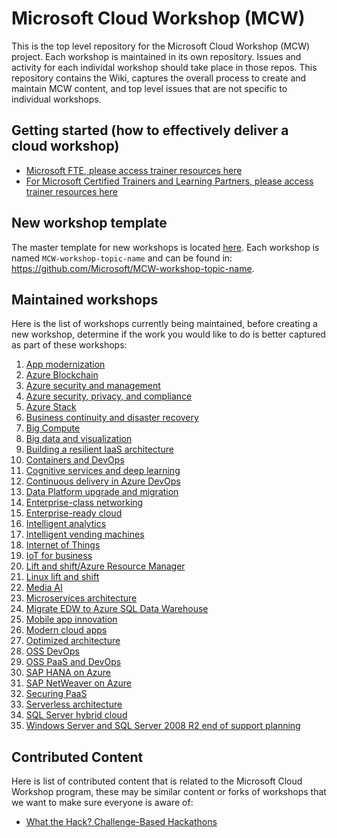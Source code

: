 # Microsoft Cloud Workshop (MCW)
This is the top level repository for the Microsoft Cloud Workshop (MCW) project. Each workshop is maintained in its own repository.  Issues and activity for each individal workshop should take place in those repos.  This repository contains the Wiki, captures the overall process to create and maintain MCW content, and top level issues that are not specific to individual workshops.

## Getting started (how to effectively deliver a cloud workshop)
- [Microsoft FTE, please access trainer resources here](https://microsoft.sharepoint.com/sites/infopedia_g01/pages/cards/cloud-workshop-announcement.aspx)
- [For Microsoft Certified Trainers and Learning Partners, please access trainer resources here](https://learningdownloadcenter.microsoft.com)

## New workshop template
The master template for new workshops is located [here](https://github.com/Microsoft/MCW-Template-Cloud-Workshop). Each workshop is named `MCW-workshop-topic-name` and can be found in: https://github.com/Microsoft/MCW-workshop-topic-name.

## Maintained workshops
Here is the list of workshops currently being maintained, before creating a new workshop, determine if the work you would like to do is better captured as part of these workshops:

1. [App modernization](https://github.com/Microsoft/MCW-App-Modernization)
1. [Azure Blockchain](https://github.com/Microsoft/MCW-Azure-Blockchain)
1. [Azure security and management](https://github.com/Microsoft/MCW-Azure-Security-and-Management)
1. [Azure security, privacy, and compliance](https://github.com/Microsoft/MCW-Azure-Security-Privacy-and-Compliance)
1. [Azure Stack](https://github.com/Microsoft/MCW-Azure-Stack)
1. [Business continuity and disaster recovery](https://github.com/Microsoft/MCW-Business-Continuity-and-Disaster-Recovery)
1. [Big Compute](https://github.com/Microsoft/MCW-Big-Compute)
1. [Big data and visualization](https://github.com/Microsoft/MCW-Big-Data-and-Visualization)
1. [Building a resilient IaaS architecture](https://github.com/Microsoft/MCW-Building-A-Resilient-IaaS-Architecture)
1. [Containers and DevOps](https://github.com/Microsoft/MCW-Containers-and-DevOps)
1. [Cognitive services and deep learning](https://github.com/Microsoft/MCW-Cognitive-Services-and-Deep-Learning)
1. [Continuous delivery in Azure DevOps](https://github.com/Microsoft/MCW-Continuous-Delivery-in-Azure-DevOps)
1. [Data Platform upgrade and migration](https://github.com/Microsoft/MCW-Data-Platform-upgrade-and-migration)
1. [Enterprise-class networking](https://github.com/Microsoft/MCW-Enterprise-Class-Networking)
1. [Enterprise-ready cloud](https://github.com/Microsoft/MCW-Enterprise-Ready-Cloud)
1. [Intelligent analytics](https://github.com/Microsoft/MCW-Intelligent-Analytics)
1. [Intelligent vending machines](https://github.com/Microsoft/MCW-Intelligent-Vending-Machines)
1. [Internet of Things](https://github.com/Microsoft/MCW-Internet-of-Things)
1. [IoT for business](https://github.com/Microsoft/MCW-IoT-for-Business)
1. [Lift and shift/Azure Resource Manager](https://github.com/Microsoft/MCW-Lift-and-shift-Azure-Resource-Manager)
1. [Linux lift and shift](https://github.com/Microsoft/MCW-Linux-Lift-and-Shift)
1. [Media AI](https://github.com/Microsoft/MCW-Media-AI)
1. [Microservices architecture](https://github.com/Microsoft/MCW-Microservices-Architecture)
1. [Migrate EDW to Azure SQL Data Warehouse](https://github.com/Microsoft/MCW-Migrate-EDW-to-Azure-SQL-Data-Warehouse)
1. [Mobile app innovation](https://github.com/Microsoft/MCW-Mobile-App-Innovation)
1. [Modern cloud apps](https://github.com/Microsoft/MCW-Modern-Cloud-Apps)
1. [Optimized architecture](https://github.com/Microsoft/MCW-Optimized-Architecture)
1. [OSS DevOps](https://github.com/Microsoft/MCW-OSS-DevOps)
1. [OSS PaaS and DevOps](https://github.com/Microsoft/MCW-OSS-PaaS-and-DevOps)
1. [SAP HANA on Azure](https://github.com/Microsoft/MCW-SAP-Hana-on-Azure)
1. [SAP NetWeaver on Azure](https://github.com/Microsoft/MCW-SAP-NetWeaver-on-Azure)
1. [Securing PaaS](https://github.com/Microsoft/MCW-Securing-PaaS)
1. [Serverless architecture](https://github.com/Microsoft/MCW-Serverless-Architecture)
1. [SQL Server hybrid cloud](https://github.com/Microsoft/MCW-SQL-Server-Hybrid-Cloud)
1. [Windows Server and SQL Server 2008 R2 end of support planning](https://github.com/Microsoft/MCW-Windows-Server-and-SQL-Server-2008-R2-End-of-Support-Planning)

## Contributed Content
Here is list of contributed content that is related to the Microsoft Cloud Workshop program, these may be similar content or forks of workshops that we want to make sure everyone is aware of:
- [What the Hack? Challenge-Based Hackathons](https://github.com/microsoft/whatthehack)

